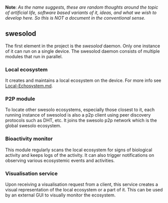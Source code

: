 **Note**: *As the name suggests, these are random thoughts around the topic of artificial life, software based variants of it, ideas, and what we wish to develop here. So this is NOT a document in the conventional sense.*

## swesolod
The first element in the project is the _swesolod_ daemon. Only one instance of it can run on a single device. The swesolod daemon consists of multiple modules that run in parallel.

### Local ecosystem
It creates and maintains a local ecosystem on the device. For more info see [Local-Echosystem.md](Local-Echosystem.md).

### P2P module
To locate other swesolo ecosystems, especially those closest to it, each running instance of swesolod is also a p2p client using peer discovery protocols such as DHT, etc. It joins the swesolo p2p network which is the global swesolo ecosystem.

### Bioactivity monitor
This module regularly scans the local ecosystem for signs of biological activity and keeps logs of the activity. It can also trigger notifications on observing various ecosystemic events and activities.

### Visualisation service
Upon receiving a visualisation request from a client, this service creates a visual representation of the local ecosystem or a part of it. This can be used by an external GUI to visually monitor the ecosystem.
